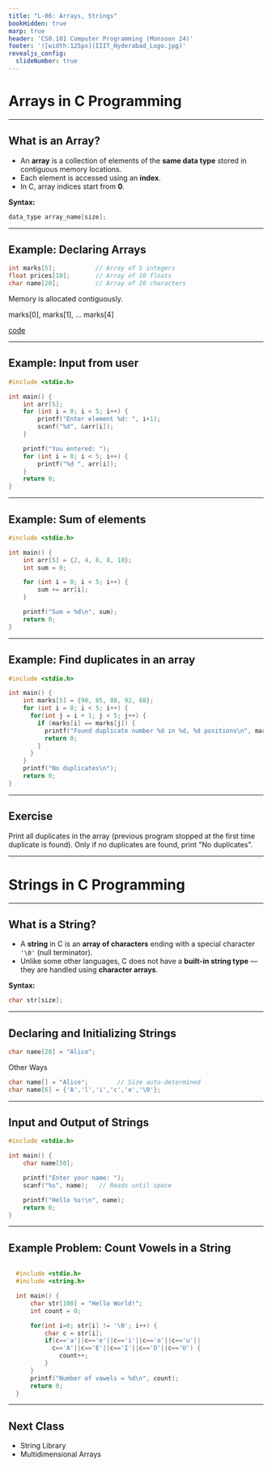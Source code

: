 ```yaml
---
title: "L-06: Arrays, Strings"
bookHidden: true
marp: true
header: 'CS0.101 Computer Programming (Monsoon 24)'
footer: '![width:125px](IIIT_Hyderabad_Logo.jpg)'
revealjs_config:
  slideNumber: true
---
```




# Arrays in C Programming

---

## What is an Array?

- An **array** is a collection of elements of the **same data type** stored in contiguous memory locations.
- Each element is accessed using an **index**.
- In C, array indices start from **0**.

**Syntax:**
```c
data_type array_name[size];
```
---
## Example: Declaring Arrays

```c
int marks[5];           // Array of 5 integers
float prices[10];       // Array of 10 floats
char name[20];          // Array of 20 characters
```

Memory is allocated contiguously.

marks[0], marks[1], ... marks[4]

[code](https://pythontutor.com/render.html#code=%23include%20%3Cstdio.h%3E%0A%0Aint%20main%28%29%20%7B%0A%20%20%20%20int%20marks%5B5%5D%20%3D%20%7B90,%2085,%2088,%2092,%2075%7D%3B%0A%20%20%20%20for%20%28int%20i%20%3D%200%3B%20i%20%3C%205%3B%20i%2B%2B%29%20%7B%0A%20%20%20%20%20%20%20%20printf%28%22marks%5B%25d%5D%20%3D%20%25d%5Cn%22,%20i,%20marks%5Bi%5D%29%3B%0A%20%20%20%20%7D%0A%20%20%20%20return%200%3B%0A%7D&cumulative=false&curInstr=14&heapPrimitives=nevernest&mode=display&origin=opt-frontend.js&py=c_gcc9.3.0&rawInputLstJSON=%5B%5D&textReferences=false)

---
## Example: Input from user

```c
#include <stdio.h>

int main() {
    int arr[5];
    for (int i = 0; i < 5; i++) {
        printf("Enter element %d: ", i+1);
        scanf("%d", &arr[i]);
    }

    printf("You entered: ");
    for (int i = 0; i < 5; i++) {
        printf("%d ", arr[i]);
    }
    return 0;
}
```
---
## Example: Sum of elements

```c
#include <stdio.h>

int main() {
    int arr[5] = {2, 4, 6, 8, 10};
    int sum = 0;

    for (int i = 0; i < 5; i++) {
        sum += arr[i];
    }

    printf("Sum = %d\n", sum);
    return 0;
}
```

---

## Example: Find duplicates in an array

```c
#include <stdio.h>

int main() {
    int marks[5] = {90, 85, 88, 92, 88};
    for (int i = 0; i < 5; i++) {
      for(int j = i + 1; j < 5; j++) {
        if (marks[i] == marks[j]) {
          printf("Found duplicate number %d in %d, %d positions\n", marks[i], i, j);
          return 0;
        }
      }
    }
    printf("No duplicates\n");
    return 0;
}
```
---
## Exercise
Print all duplicates in the array (previous program stopped at the first time duplicate is found). Only if no duplicates are found, print "No duplicates".

---

# Strings in C Programming

---

## What is a String?

- A **string** in C is an **array of characters** ending with a special character `'\0'` (null terminator).
- Unlike some other languages, C does not have a **built-in string type** — they are handled using **character arrays**.

**Syntax:**
```c
char str[size];
```
---
## Declaring and Initializing Strings
```c
char name[20] = "Alice";
```
Other Ways
```c
char name[] = "Alice";        // Size auto-determined
char name[6] = {'A','l','i','c','e','\0'};
```
---
## Input and Output of Strings

```c
#include <stdio.h>

int main() {
    char name[50];

    printf("Enter your name: ");
    scanf("%s", name);   // Reads until space

    printf("Hello %s!\n", name);
    return 0;
}
```
---


## Example Problem: Count Vowels in a String

```c

  #include <stdio.h>
  #include <string.h>

  int main() {
      char str[100] = "Hello World!";
      int count = 0;

      for(int i=0; str[i] != '\0'; i++) {
          char c = str[i];
          if(c=='a'||c=='e'||c=='i'||c=='o'||c=='u'||
            c=='A'||c=='E'||c=='I'||c=='O'||c=='U') {
              count++;
          }
      }
      printf("Number of vowels = %d\n", count);
      return 0;
  }
```

---


## Next Class

- String Library
- Multidimensional Arrays